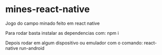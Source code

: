 # mines-react-native

Jogo do campo minado feito em react native

Para rodar basta instalar as dependencias com:
npm i

Depois rodar em algum dispositivo ou emulador com o comando:
react-native run-android
